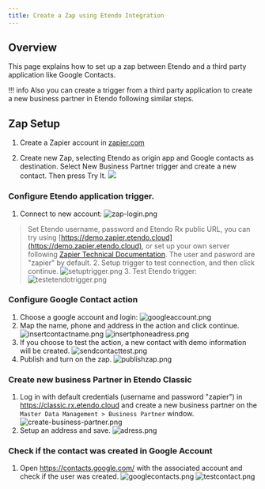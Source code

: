 ```yaml
---
title: Create a Zap using Etendo Integration
---
```


## Overview

This page explains how to set up a zap between Etendo and a third party application like Google Contacts.

!!! info
    Also you can create a trigger from a third party application to create a new business partner in Etendo following similar steps.

## Zap Setup

1. Create a Zapier account in [zapier.com](https://zapier.com/)

2. Create new Zap, selecting Etendo as origin app and Google contacts as destination. Select New Business Partner trigger and create a new contact. Then press Try It.
   ![](https://lh6.googleusercontent.com/9uVuQ5Irprg2Db9QrZWGSbOjPVy2gYENBjTyaTNMBaFHwlwMS_Algpiwxj-5COzJl1QosJH1yJffVdpINjRg_bX38uKp72z7Vejhaj-lth5CV77Dm3EGmFxNKhnSccbQ7Hnyjbgqm5nI1B31Xw)

### Configure Etendo application trigger.

1. Connect to new account:
   ![zap-login.png](/docs.etendo.software/assets/legacy/enduserdocumentation/integrations/zapier/zap-login.png)

> Set Etendo username, password and Etendo Rx public URL, you can try using [https://demo.zapier.etendo.cloud](https://demo.zapier.etendo.cloud), or set up your own server following [Zapier Technical Documentation](https://docs.etendo.software/en/technical-documentation/etendo-environment/platform/modules/integrations/zapier-integrations).
> The user and pasword are "zapier" by default.
>  2. Setup trigger to test connection, and then click continue.
> ![setuptrigger.png](/docs.etendo.software/assets/legacy/enduserdocumentation/integrations/zapier/setuptrigger.png) 3. Test Etendo trigger:
> ![testetendotrigger.png](/docs.etendo.software/assets/legacy/enduserdocumentation/integrations/zapier/testetendotrigger.png)

### Configure Google Contact action

1. Choose a google account and login:
   ![googleaccount.png](/docs.etendo.software/assets/legacy/enduserdocumentation/integrations/zapier/googleaccount.png)
2. Map the name, phone and address in the action and click continue.
   ![insertcontactname.png](/docs.etendo.software/assets/legacy/enduserdocumentation/integrations/zapier/insertcontactname.png)
   ![insertphoneadress.png](/docs.etendo.software/assets/legacy/enduserdocumentation/integrations/zapier/insertphoneadress.png)
3. If you choose to test the action, a new contact with demo information will be created.
   ![sendcontacttest.png](/docs.etendo.software/assets/legacy/enduserdocumentation/integrations/zapier/sendcontacttest.png)
4. Publish and turn on the zap.
   ![publishzap.png](/docs.etendo.software/assets/legacy/enduserdocumentation/integrations/zapier/publishzap.png)

### Create new business Partner in Etendo Classic

1. Log in with default credentials (username and password "zapier") in https://classic.rx.etendo.cloud and create a new business partner on the `Master Data Management > Business Partner` window.
   ![create-business-partner.png](/docs.etendo.software/assets/legacy/enduserdocumentation/integrations/zapier/create-business-partner.png)
2. Setup an address and save.
   ![adress.png](/docs.etendo.software/assets/legacy/enduserdocumentation/integrations/zapier/adress.png)

### Check if the contact was created in Google Account

1. Open https://contacts.google.com/ with the associated account and check if the user was created.
   ![googlecontacts.png](/docs.etendo.software/assets/legacy/enduserdocumentation/integrations/zapier/googlecontacts.png)
   ![testcontact.png](/docs.etendo.software/assets/legacy/enduserdocumentation/integrations/zapier/testcontact.png)
